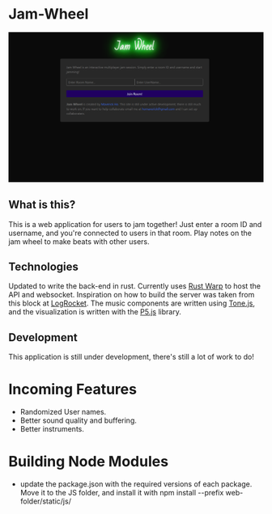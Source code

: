 # Jam-Wheel
![hmm](jam_wheel.PNG)
## What is this?
This is a web application for users to jam together! Just enter a room ID and username, and you're connected to users in that room. Play notes on the jam wheel to make beats with other users.

## Technologies
Updated to write the back-end in rust. Currently uses [Rust Warp](https://docs.rs/warp/0.3.1/warp/) to host the API and websocket. Inspiration on how to build the server was taken from this block at [LogRocket](https://blog.logrocket.com/how-to-build-a-websocket-server-with-rust/). The music components are written using [Tone.js](https://tonejs.github.io/), and the visualization is written with the [P5.js](https://p5js.org/) library.

## Development
This application is still under development, there's still a lot of work to do!
# Incoming Features
- Randomized User names.
- Better sound quality and buffering.
- Better instruments.

# Building Node Modules

- update the package.json with the required versions of each package. Move it to the JS folder, and install it with
npm install --prefix web-folder/static/js/

